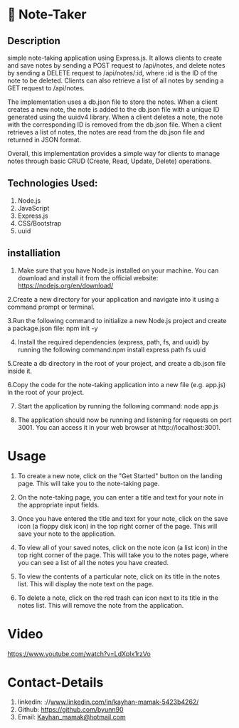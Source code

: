 # 📒 Note-Taker

## Description

simple note-taking application using Express.js. It allows clients to create and save notes by sending a POST request to /api/notes, and delete notes by sending a DELETE request to /api/notes/:id, where :id is the ID of the note to be deleted. Clients can also retrieve a list of all notes by sending a GET request to /api/notes.

The implementation uses a db.json file to store the notes. When a client creates a new note, the note is added to the db.json file with a unique ID generated using the uuidv4 library. When a client deletes a note, the note with the corresponding ID is removed from the db.json file. When a client retrieves a list of notes, the notes are read from the db.json file and returned in JSON format.

Overall, this implementation provides a simple way for clients to manage notes through basic CRUD (Create, Read, Update, Delete) operations.

## Technologies Used:

1. Node.js
2. JavaScript
3. Express.js
4. CSS/Bootstrap
5. uuid

## installiation

1. Make sure that you have Node.js installed on your machine. You can download and install it from the official website: https://nodejs.org/en/download/

2.Create a new directory for your application and navigate into it using a command prompt or terminal.

3.Run the following command to initialize a new Node.js project and create a package.json file:
npm init -y

4. Install the required dependencies (express, path, fs, and uuid) by running the following command:npm install express path fs uuid

5.Create a db directory in the root of your project, and create a db.json file inside it.

6.Copy the code for the note-taking application into a new file (e.g. app.js) in the root of your project.

7. Start the application by running the following command: node app.js

8. The application should now be running and listening for requests on port 3001. You can access it in your web browser at http://localhost:3001.

# Usage

1. To create a new note, click on the "Get Started" button on the landing page. This will take you to the note-taking page.

2. On the note-taking page, you can enter a title and text for your note in the appropriate input fields.

3. Once you have entered the title and text for your note, click on the save icon (a floppy disk icon) in the top right corner of the page. This will save your note to the application.

4. To view all of your saved notes, click on the note icon (a list icon) in the top right corner of the page. This will take you to the notes page, where you can see a list of all the notes you have created.

5. To view the contents of a particular note, click on its title in the notes list. This will display the note text on the page.

6. To delete a note, click on the red trash can icon next to its title in the notes list. This will remove the note from the application.

# Video

https://www.youtube.com/watch?v=LdXplx1rzVo

# Contact-Details

1. linkedin: ://www.linkedin.com/in/kayhan-mamak-5423b4262/
2. Github: https://github.com/byunn90
3. Email: Kayhan_mamak@hotmail.com
